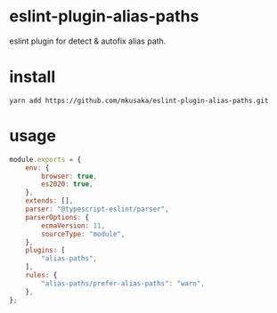 # eslint-plugin-alias-paths

eslint plugin for detect & autofix alias path.
# install

```
yarn add https://github.com/mkusaka/eslint-plugin-alias-paths.git
```

# usage
```js
module.exports = {
    env: {
        browser: true,
        es2020: true,
    },
    extends: [],
    parser: "@typescript-eslint/parser",
    parserOptions: {
        ecmaVersion: 11,
        sourceType: "module",
    },
    plugins: [
        "alias-paths",
    ],
    rules: {
        "alias-paths/prefer-alias-paths": "warn",
    },
};
```
